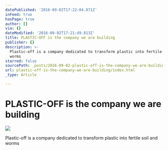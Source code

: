 ```yaml
---
datePublished: '2016-09-02T17:22:04.871Z'
inFeed: true
hasPage: true
author: []
via: {}
dateModified: '2016-09-02T17:21:49.813Z'
title: PLASTIC-OFF is the company we are building
publisher: {}
description: >-
  Plastic-off is a company dedicated to transform plastic into fertile soil and
  worms 
starred: false
sourcePath: _posts/2016-09-02-plastic-off-is-the-company-we-are-building.md
url: plastic-off-is-the-company-we-are-building/index.html
_type: Article

---
```

# PLASTIC-OFF is the company we are building
![](https://the-grid-user-content.s3-us-west-2.amazonaws.com/6da1b5c0-f97b-46d7-b88b-318d973b9dc3.jpe)

Plastic-off is a company dedicated to transform plastic into fertile soil and worms